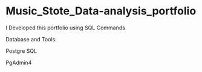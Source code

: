 # Music_Stote_Data-analysis_portfolio
I Developed this portfolio using SQL Commands 


Database and Tools:

Postgre SQL

PgAdmin4


